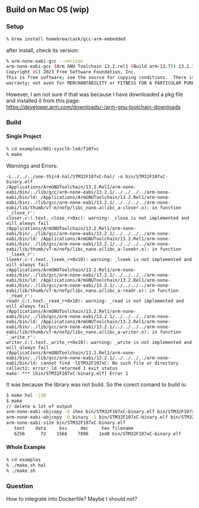 ## Build on Mac OS (wip)

### Setup

```bash
% brew install homebrew/cask/gcc-arm-embedded
```

after install, check its version:

```bash
% arm-none-eabi-gcc --version
arm-none-eabi-gcc (Arm GNU Toolchain 13.2.rel1 (Build arm-13.7)) 13.2.1 20231009
Copyright (C) 2023 Free Software Foundation, Inc.
This is free software; see the source for copying conditions.  There is NO
warranty; not even for MERCHANTABILITY or FITNESS FOR A PARTICULAR PURPOSE.
```

However, I am not sure if that was because I have downloaded a pkg file and installed it from this page: https://developer.arm.com/downloads/-/arm-gnu-toolchain-downloads

### Build

#### Single Project

```bash
% cd examples/001-sysclk-led/f107vc
% make
```

Warnings and Errors:
```text
-L../../../one-third-hal/STM32F107xC-hal/ -o bin/STM32F107xC-binary.elf
/Applications/ArmGNUToolchain/13.2.Rel1/arm-none-eabi/bin/../lib/gcc/arm-none-eabi/13.2.1/../../../../arm-none-eabi/bin/ld: /Applications/ArmGNUToolchain/13.2.Rel1/arm-none-eabi/bin/../lib/gcc/arm-none-eabi/13.2.1/../../../../arm-none-eabi/lib/thumb/v7-m/nofp/libc_nano.a(libc_a-closer.o): in function `_close_r':
closer.c:(.text._close_r+0xc): warning: _close is not implemented and will always fail
/Applications/ArmGNUToolchain/13.2.Rel1/arm-none-eabi/bin/../lib/gcc/arm-none-eabi/13.2.1/../../../../arm-none-eabi/bin/ld: /Applications/ArmGNUToolchain/13.2.Rel1/arm-none-eabi/bin/../lib/gcc/arm-none-eabi/13.2.1/../../../../arm-none-eabi/lib/thumb/v7-m/nofp/libc_nano.a(libc_a-lseekr.o): in function `_lseek_r':
lseekr.c:(.text._lseek_r+0x10): warning: _lseek is not implemented and will always fail
/Applications/ArmGNUToolchain/13.2.Rel1/arm-none-eabi/bin/../lib/gcc/arm-none-eabi/13.2.1/../../../../arm-none-eabi/bin/ld: /Applications/ArmGNUToolchain/13.2.Rel1/arm-none-eabi/bin/../lib/gcc/arm-none-eabi/13.2.1/../../../../arm-none-eabi/lib/thumb/v7-m/nofp/libc_nano.a(libc_a-readr.o): in function `_read_r':
readr.c:(.text._read_r+0x10): warning: _read is not implemented and will always fail
/Applications/ArmGNUToolchain/13.2.Rel1/arm-none-eabi/bin/../lib/gcc/arm-none-eabi/13.2.1/../../../../arm-none-eabi/bin/ld: /Applications/ArmGNUToolchain/13.2.Rel1/arm-none-eabi/bin/../lib/gcc/arm-none-eabi/13.2.1/../../../../arm-none-eabi/lib/thumb/v7-m/nofp/libc_nano.a(libc_a-writer.o): in function `_write_r':
writer.c:(.text._write_r+0x10): warning: _write is not implemented and will always fail
/Applications/ArmGNUToolchain/13.2.Rel1/arm-none-eabi/bin/../lib/gcc/arm-none-eabi/13.2.1/../../../../arm-none-eabi/bin/ld: cannot find -lSTM32F107xC: No such file or directory
collect2: error: ld returned 1 exit status
make: *** [bin/STM32F107xC-binary.elf] Error 1
```

It was because the library was not build. So the corect comand to build is:
```bash
$ make hal -j10
$ make
// delete a lot of output
arm-none-eabi-objcopy -O ihex bin/STM32F107xC-binary.elf bin/STM32F107xC-binary.hex
arm-none-eabi-objcopy -O binary -S bin/STM32F107xC-binary.elf bin/STM32F107xC-binary.bin
arm-none-eabi-size bin/STM32F107xC-binary.elf
   text	   data	    bss	    dec	    hex	filename
   6256	     72	   1568	   7896	   1ed8	bin/STM32F107xC-binary.elf
```

#### Whole Example

```bash
% cd examples
% ./make.sh hal
% ./make.sh
```

### Question

How to integrate into Dockerfile? Maybe I should not?
